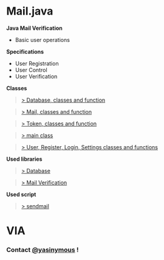 # Mail.java

**Java Mail Verification**

- Basic user operations

**Specifications**

- User Registration
- User Control
- User Verification

**Classes**

>[> Database, classes and function ](https://github.com/Yasinymous/JavaMail-oop/tree/main/src/main/java/database)

>[> Mail, classes and function ](https://github.com/Yasinymous/JavaMail-oop/tree/main/src/main/java/mail)

>[> Token, classes and function](https://github.com/Yasinymous/JavaMail-oop/tree/main/src/main/java/token)

>[> main class ](https://github.com/Yasinymous/JavaMail-oop/tree/main/src/main/java)

>[> User, Register, Login, Settings classes and functions](https://github.com/Yasinymous/JavaMail-oop/tree/main/src/main/java/user)

**Used libraries**

>[> Database ](https://www.sqlitetutorial.net/sqlite-java/r)

>[> Mail Verification](https://javaee.github.io/javamail/)

**Used script**
>[> sendmail ](https://github.com/Yasinymous/Java_MailScript)



# VIA
### Contact [@yasinymous](mailto:ysnakyz55@gmail.com) !
